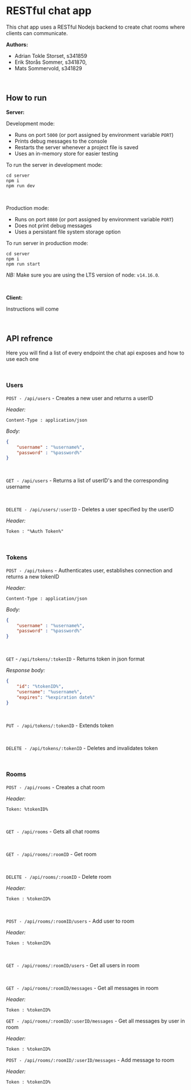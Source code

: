 # RESTful chat app

This chat app uses a RESTful Nodejs backend to create chat rooms where clients can communicate.

**Authors:**
- Adrian Tokle Storset, s341859
- Erik Storås Sommer, s341870,
- Mats Sommervold, s341829

<br>

## How to run

**Server:**

Development mode:
- Runs on port `5000` (or port assigned by environment variable `PORT`)
- Prints debug messages to the console
- Restarts the server whenever a project file is saved
- Uses an in-memory store for easier testing

To run the server in development mode:
```
cd server
npm i
npm run dev
```

<br>

Production mode:
- Runs on port `8080` (or port assigned by environment variable `PORT`)
- Does not print debug messages
- Uses a persistant file system storage option

To run server in production mode:
```
cd server
npm i
npm run start
```

*NB:* Make sure you are using the LTS version of node: `v14.16.0`.

<br>

**Client:**

Instructions will come

<br>

## API refrence

Here you will find a list of every endpoint the chat api exposes and how to use each one

<br>

### Users

`POST - /api/users` - Creates a new user and returns a userID
 
*Header:* 

```
Content-Type : application/json
```

*Body:*

```json
{
    "username" : "%username%",
    "password" : "%password%"
}
```

<br>

`GET - /api/users` - Returns a list of userID's and the corresponding username

<br>

`DELETE - /api/users/:userID` - Deletes a user specified by the userID

*Header:* 

```
Token : "%Auth Token%"
```

<br>

### Tokens

`POST - /api/tokens` - Authenticates user, establishes connection and returns a new tokenID
 
*Header:* 

```
Content-Type : application/json
```

*Body:*

```json
{
    "username" : "%username%",
    "password" : "%password%"
}
```

<br>

`GET` - `/api/tokens/:tokenID` - Returns token in json format

*Response body:*
```json
{
    "id": "%tokenID%",
    "username": "%username%",
    "expires": "%expiration date%"
}
```

<br>

`PUT - /api/tokens/:tokenID` - Extends token

<br>

`DELETE - /api/tokens/:tokenID` - Deletes and invalidates token

<br>

### Rooms

`POST - /api/rooms` - Creates a chat room

*Header:*

```
Token: %tokenID%
```

<br>

`GET - /api/rooms` - Gets all chat rooms

<br>

`GET - /api/rooms/:roomID` - Get room

<br>

`DELETE - /api/rooms/:roomID` - Delete room

*Header:*

```
Token : %tokenID%
```

<br>

`POST - /api/rooms/:roomID/users` - Add user to room

*Header:*
```
Token : %tokenID%
```

<br>

`GET - /api/rooms/:roomID/users` - Get all users in room

<br>

`GET - /api/rooms/:roomID/messages` - Get all messages in room

*Header:*
```
Token : %tokenID%
```

`GET - /api/rooms/:roomID/:userID/messages` - Get all messages by user in room

*Header:*
```
Token : %tokenID%
```

`POST - /api/rooms/:roomID/:userID/messages` - Add message to room

*Header:*
```
Token : %tokenID%
```
